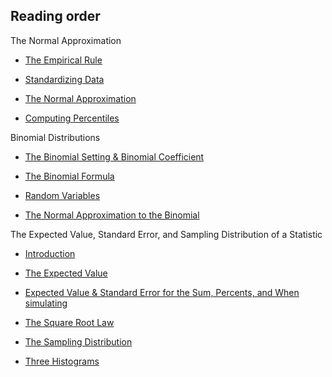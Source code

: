 ## Reading order

The Normal Approximation

* [The Empirical Rule](empirical_rule.ipynb)

* [Standardizing Data](standardizing_data_and_standard_normal_curve.ipynb)

* [The Normal Approximation](normal_approximation.ipynb)

* [Computing Percentiles](computing_percentiles.ipynb)

Binomial Distributions

* [The Binomial Setting & Binomial Coefficient](the_binomial_setting_and_binomial_coefficient.ipynb)

* [The Binomial Formula](the_binomial_formula.ipynb)

* [Random Variables](random_variables.ipynb)

* [The Normal Approximation to the Binomial](the_normal_approximation_to_the_binomial.ipynb)

The Expected Value, Standard Error, and Sampling Distribution of a Statistic

* [Introduction](parameter_and_statistic.ipynb)

* [The Expected Value](the_expected_value.ipynb)

* [Expected Value & Standard Error for the Sum, Percents, and When simulating](EV_SE_for_sum_percents_and_simulating.ipynb)

* [The Square Root Law](the_square_root_law.ipynb)

* [The Sampling Distribution](the_sampling_distribution.ipynb)

* [Three Histograms](three_histograms.ipynb)

